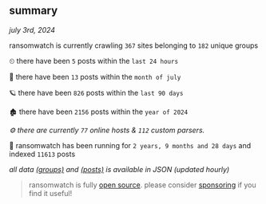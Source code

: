 
## summary
_july 3rd, 2024_

ransomwatch is currently crawling `367` sites belonging to `182` unique groups

⏲ there have been `5` posts within the `last 24 hours`

🦈 there have been `13` posts within the `month of july`

🪐 there have been `826` posts within the `last 90 days`

🏚 there have been `2156` posts within the `year of 2024`

_⚙️ there are currently `77` online hosts & `112` custom parsers._

🦕 ransomwatch has been running for `2 years, 9 months and 28 days` and indexed `11613` posts

_all data  [(groups)](http://ransomwhat.telemetry.ltd/groups) and [(posts)](http://ransomwhat.telemetry.ltd/posts) is available in JSON (updated hourly)_

> ransomwatch is fully [open source](https://github.com/joshhighet/ransomwatch#ransomwatch--). please consider [sponsoring](https://github.com/sponsors/joshhighet) if you find it useful!
